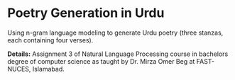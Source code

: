 # Poetry Generation in Urdu

Using n-gram language modeling to generate Urdu poetry (three stanzas, each containing four verses).

**Details:** Assignment 3 of Natural Language Processing course in bachelors degree of computer science as taught by Dr. Mirza Omer Beg at FAST-NUCES, Islamabad.
